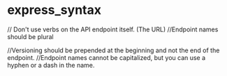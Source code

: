 # express_syntax
// Don't use verbs on the API endpoint itself. (The URL)
//Endpoint names should be plural

//Versioning should be prepended at the beginning and not the end of the endpoint.
//Endpoint names cannot be capitalized, but you can use a hyphen or a dash in the name.
